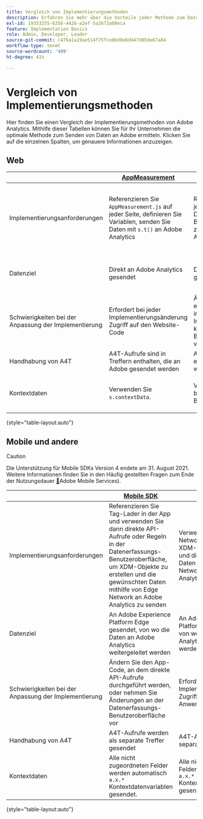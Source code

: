 ```yaml
---
title: Vergleich von Implementierungsmethoden
description: Erfahren Sie mehr über die Vorteile jeder Methode zum Datenversand an Adobe Analytics.
exl-id: 19353255-6356-4426-a2ef-5a2672a00eca
feature: Implementation Basics
role: Admin, Developer, Leader
source-git-commit: c476a1a19ae514f75fce8bd8e6d447d85de67a84
workflow-type: tm+mt
source-wordcount: '489'
ht-degree: 41%

---
```


# Vergleich von Implementierungsmethoden

Hier finden Sie einen Vergleich der Implementierungsmethoden von Adobe Analytics. Mithilfe dieser Tabellen können Sie für Ihr Unternehmen die optimale Methode zum Senden von Daten an Adobe ermitteln. Klicken Sie auf die einzelnen Spalten, um genauere Informationen anzuzeigen.

## Web

| | [AppMeasurement](/help/implement/js/overview.md) | [Adobe Analytics-Erweiterung](/help/implement/launch/overview.md) | [Web SDK](/help/implement/aep-edge/web-sdk/overview.md#web-sdk) | [Web SDK-Erweiterung](/help/implement/aep-edge/web-sdk/overview.md#web-sdk-extension) |
| --- | --- | --- | --- | --- |
| Implementierungsanforderungen | Referenzieren Sie `AppMeasurement.js` auf jeder Seite, definieren Sie Variablen, senden Sie Daten mit `s.t()` an Adobe Analytics | Referenzieren Sie Tag-Lader auf jeder Seite, verwenden Sie die Datenerfassungs-Benutzeroberfläche, um Variablen zu definieren und Daten an Adobe Analytics zu senden | Referenzieren Sie `Alloy.js` auf jeder Seite, verwenden Sie `alloy("sendEvent",{})`, um XDM-Objekte zu erstellen und die gewünschten Daten mithilfe von Edge Network an Adobe Analytics zu senden | Referenzieren Sie Tag-Lader auf jeder Seite, verwenden Sie die Datenerfassungs-Benutzeroberfläche, um XDM-Objekte zu erstellen und die gewünschten Daten mithilfe von Edge Network an Adobe Analytics zu senden |
| Datenziel | Direkt an Adobe Analytics gesendet | Direkt an Adobe Analytics gesendet | An Adobe Experience Platform Edge gesendet, von wo die Daten an Adobe Analytics weitergeleitet werden | An Adobe Experience Platform Edge gesendet, von wo die Daten an Adobe Analytics weitergeleitet werden |
| Schwierigkeiten bei der Anpassung der Implementierung | Erfordert bei jeder Implementierungsänderung Zugriff auf den Website-Code | Ändern Sie den Website-Code einmal, um das Lader-Tag zu installieren. Alle weiteren Implementierungsaktualisierungen können in der Datenerfassungs-Benutzeroberfläche vorgenommen werden | Erfordert bei jeder Implementierungsänderung Zugriff auf den Website-Code | Ändern Sie den Website-Code einmal, um das Lader-Tag zu installieren. Alle weiteren Implementierungsaktualisierungen können in der Datenerfassungs-Benutzeroberfläche vorgenommen werden |
| Handhabung von A4T | A4T-Aufrufe sind in Treffern enthalten, die an Adobe gesendet werden | A4T-Aufrufe sind in Treffern enthalten, die an Adobe gesendet werden | A4T-Aufrufe werden als separate Treffer gesendet | A4T-Aufrufe werden als separate Treffer gesendet |
| Kontextdaten | Verwenden Sie `s.contextData`. | Verwenden von `s.contextData` in benutzerdefinierten Code-Blöcken | Alle nicht zugeordneten Felder werden automatisch `a.x.*` Kontextdatenvariablen gesendet. | Alle nicht zugeordneten Felder werden automatisch `a.x.*` Kontextdatenvariablen gesendet. |

{style="table-layout:auto"}

## Mobile und andere

>[!CAUTION]
>
>Die Unterstützung für Mobile SDKs Version 4 endete am 31. August 2021. Weitere Informationen finden Sie in den Häufig gestellten Fragen zum Ende der Nutzungsdauer [&#128279;](https://experienceleague.adobe.com/docs/discontinued/using/mobile-services.html?lang=de)Adobe Mobile Services).


| | [Mobile SDK](/help/implement/aep-edge/mobile-sdk/overview.md) | [Server-API](/help/implement/aep-edge/server-api/overview.md) |
| --- | --- | --- |
| Implementierungsanforderungen | Referenzieren Sie Tag-Lader in der App und verwenden Sie dann direkte API-Aufrufe oder Regeln in der Datenerfassungs-Benutzeroberfläche, um XDM-Objekte zu erstellen und die gewünschten Daten mithilfe von Edge Network an Adobe Analytics zu senden | Verwenden Sie Edge Network-Server-APIs, um XDM-Objekte zu erstellen und die gewünschten Daten mithilfe von Edge Network an Adobe Analytics zu senden |
| Datenziel | An Adobe Experience Platform Edge gesendet, von wo die Daten an Adobe Analytics weitergeleitet werden | An Adobe Experience Platform Edge gesendet, von wo die Daten an Adobe Analytics weitergeleitet werden |
| Schwierigkeiten bei der Anpassung der Implementierung | Ändern Sie den App-Code, an dem direkte API-Aufrufe durchgeführt werden, oder nehmen Sie Änderungen an der Datenerfassungs-Benutzeroberfläche vor | Erfordert bei jeder Implementierungsänderung Zugriff auf den Anwendungs-Code |
| Handhabung von A4T | A4T-Aufrufe werden als separate Treffer gesendet | A4T-Aufrufe werden als separate Treffer gesendet |
| Kontextdaten | Alle nicht zugeordneten Felder werden automatisch `a.x.*` Kontextdatenvariablen gesendet. | Alle nicht zugeordneten Felder werden automatisch `a.x.*` Kontextdatenvariablen gesendet |

{style="table-layout:auto"}
